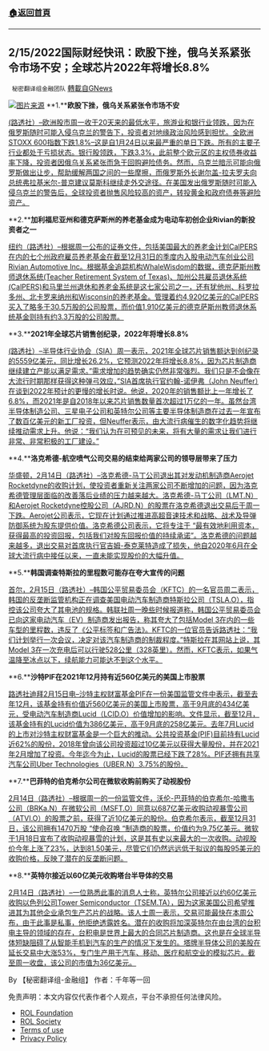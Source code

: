 ###  [:house:返回首頁](https://github.com/ourhimalayas/txt)
---


## 2/15/2022国际财经快讯：欧股下挫，俄乌关系紧张令市场不安；全球芯片2022年将增长8.8%
` 秘密翻译组金融团队` [轉載自GNews](https://gnews.org/zh-hans/2009228/)

![](https://assets.gnews.org/wp-content/uploads/2022/02/图片1-65.png)[图片来源](https://dzm0ugdauank9.cloudfront.net)
**1.****欧股下挫，俄乌关系紧张令市场不安**

[(路透社）–欧洲股市周一收于20天来的最低水平，旅游业和银行业领跌，因为在俄罗斯随时可能入侵乌克兰的警告下，投资者对地缘政治风险感到担忧。全欧洲STOXX 600指数下跌1.8%–这是自1月24日以来最严重的单日下跌。所有的主要子行业都处于亏损状态。银行股领跌，下跌3.3%，此前整个欧元区的主权债券收益率下降，投资者因俄乌关系紧张而急于回购避险债务。然而，乌克兰暗示可能向俄罗斯做出让步，帮助缓解两国之间的一些摩擦，而俄罗斯外长谢尔盖-拉夫罗夫向总统弗拉基米尔-普京建议莫斯科继续走外交途径。在美国发出俄罗斯随时可能入侵乌克兰的警告后，全球投资者抛售风险较高的资产，转投黄金和政府债券等避险资产。](https://www.oann.com/european-shares-sink-over-fears-russia-may-invade-ukraine/)

**2.****加利福尼亚州和德克萨斯州的养老基金成为电动车初创企业Rivian的新投资者之一**

[纽约（路透社）–根据周一公布的证券文件，包括美国最大的养老金计划CalPERS在内的七个州政府雇员养老基金在截至12月31日的季度内入股电动汽车创业公司Rivian Automotive Inc。根据基金追踪机构WhaleWisdom的数据，德克萨斯州教师退休系统(Teacher Retirement System of Texas)、加州公共雇员退休系统(CalPERS)和马里兰州退休和养老金系统是这七家公司之一，还有犹他州、科罗拉多州、北卡罗来纳州和Wisconsin的养老基金。管理着约4,920亿美元的CalPERS买入了略多于30.5万股的公司股票，而价值1,910亿美元的德克萨斯州教师退休系统基金则持有约3.3万股的公司股票。](https://www.oann.com/california-texas-pension-funds-among-new-investors-in-ev-startup-rivian/)

**3.****2021年全球芯片销售创纪录，2022年将增长8.8%**

[(路透社）–半导体行业协会（SIA）周一表示，2021年全球芯片销售额达到创纪录的5559亿美元，同比增长26.2%，它预测2022年将增长8.8%，因为芯片制造商继续建立产能以满足需求。”需求增加的趋势确实仍然非常强烈。我们只是不会像在大流行时期那样获得这种弹弓效应，”SIA首席执行官约翰-诺伊弗（John Neuffer）在谈到2022年预计的更慢的增长时说。他说，2020年的销售额比上一年增长了6.8%，而2021年是自2018年以来芯片销售数量首次超过1万亿的一年。虽然台湾半导体制造公司、三星电子公司和英特尔公司等主要半导体制造商在过去一年宣布了数百亿美元的新工厂投资，但Neuffer表示，由大流行病催生的数字化趋势将继续推动需求上升。他说：“我们认为在可预见的未来，将有大量的需求让我们进行非常、非常积极的工厂建设。”](https://www.oann.com/global-chip-sales-hit-record-in-2021-will-grow-8-8-in-2022-sia/)

**4.****洛克希德-航空喷气公司交易的结束给两家公司的领导层带来了压力**

[华盛顿，2月14日（路透社）–洛克希德-马丁公司退出其对发动机制造商Aerojet Rocketdyne的收购计划，使投资者重新关注两家公司不断增加的问题，因为洛克希德管理层面临的改善落后业绩的压力越来越大。洛克希德-马丁公司（LMT.N）和Aerojet Rocketdyne控股公司（AJRD.N）的股票在洛克希德退出交易后于周一下跌。Aerojet公司表示，它现在计划通过推进高超音速技术和战略、战术及导弹防御系统为股东提供价值。洛克希德公司表示，它将专注于 “最有效地利用资本，获得最高的投资回报，包括我们对股东回报价值的持续承诺”。洛克希德的问题越来越多，退出交易对首席执行官吉姆-泰克莱特造成了损失，他自2020年6月在全球大流行病中接任以来，一直未能实现股价的大幅升值。](https://www.reuters.com/business/aerospace-defense/end-lockheed-aerojet-deal-puts-pressure-leadership-both-firms-2022-02-14/)

**5.****韩国调查特斯拉的里程数可能存在夸大宣传的问题**

[首尔，2月15日（路透社）–韩国公平贸易委员会（KFTC）的一名官员周二表示，韩国的反垄断监管机构正在调查美国电动汽车制造商特斯拉公司（TSLA.O），指控该公司夸大了其电池的规格。韩联社周一晚些时候报道称，韩国公平贸易委员会已向这家电动汽车（EV）制造商发出报告，称其夸大了包括Model 3在内的一些车型的里程数，违反了《公平标签和广告法》。KFTC的一位官员告诉路透社：“我们计划举行一次会议，决定对该汽车制造商的制裁程度。”特斯拉在其网站上说，其Model 3在一次充电后可以行驶528公里（328英里）。然而，KFTC表示，如果气温降至冰点以下，续航能力可能达不到这个水平。](https://www.reuters.com/business/autos-transportation/skorea-investigates-possible-exaggerated-advertising-teslas-mileage-2022-02-15/)

**6.****沙特PIF在2021年12月持有近560亿美元的美国上市股票**

[路透社迪拜2月15日电–沙特主权财富基金PIF在一份美国监管文件中表示，截至去年12月，该基金持有价值近560亿美元的美国上市股票，高于9月底的434亿美元，受电动汽车制造商Lucid（LCID.O）价值增加的影响。文件显示，截至12月，该基金持有的Lucid价值为386亿美元，高于9月底的258亿美元。去年7月Lucid的上市对沙特主权财富基金是一个巨大的推动。公共投资基金(PIF)目前持有Lucid近62%的股份，2018年曾向该公司投资超过10亿美元以获得大量股份，并在2021年2月增加了投资。今年迄今为止，Lucid的股票已经下跌了28%。PIF还拥有共享汽车公司Uber Technologies（UBER.N）3.75%的股份。](https://www.reuters.com/markets/europe/saudi-pif-held-nearly-56-bln-us-listed-stocks-december-2021-2022-02-15/)

**7.****巴菲特的伯克希尔公司在微软收购前购买了动视股份**

[2月14日（路透社）–根据周一的一份监管文件，沃伦-巴菲特的伯克希尔-哈撒韦公司（BRKa.N）在微软公司（MSFT.O）同意以687亿美元收购动视暴雪公司（ATVI.O）的股票之前，获得了近10亿美元的股份。伯克希尔表示，截至12月31日，该公司拥有1470万股 “使命召唤 “制造商的股票，价值约为9.75亿美元。微软于1月18日宣布了收购动视暴雪的计划，这是其有史以来最大的一次收购。动视股价今年上涨了23%，达到81.50美元，尽管它们仍然远远低于拟议的每股95美元的收购价格，反映了潜在的反垄断问题。](https://www.reuters.com/business/buffetts-berkshire-bought-activision-shares-before-microsoft-takeover-2022-02-15/)

**8.****英特尔接近以60亿美元收购塔台半导体的交易**

[2月14日（路透社）–一位熟悉此事的消息人士称，英特尔公司接近以约60亿美元收购以色列公司Tower Semiconductor（TSEM.TA），因为这家美国公司希望推进其为其他企业承包生产芯片的战略。该人士周一表示，交易可能最快在本周公布，由于此事是私事，他拒绝透露姓名。潜在的收购将加深英特尔在由台湾的台积电主导的领域的存在，台积电是世界上最大的合同芯片制造商。这也是在全球半导体短缺阻碍了从智能手机到汽车的生产的情况下发生的。塔牌半导体公司的美股在延长交易中大涨53%，专门生产用于汽车、移动、医疗和航空业的模拟芯片。截至周一收盘，该公司的市值为36亿美元。](https://www.reuters.com/technology/intel-nearing-6-bln-deal-buy-tower-semiconductor-wsj-2022-02-14/)

By 【秘密翻译组-金融组】
作者：千年等一回

 

免责声明：本文内容仅代表作者个人观点，平台不承担任何法律风险。

- [ROL Foundation](https://rolfoundation.org/)
- [ROL Society](https://rolsociety.org/)
- [Terms of use](https://gnews.org/terms-of-use-3/)
- [Privacy Policy](https://gnews.org/privacy-policy/)
